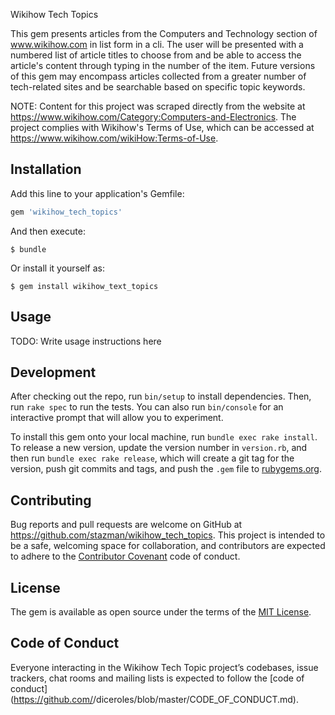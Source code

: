 Wikihow Tech Topics

This gem presents articles from the Computers and Technology section of www.wikihow.com in list form in a cli. The user will be presented with a numbered list of article titles to choose from and be able to access the article's content through typing in the number of the item. Future versions of this gem may encompass articles collected from a greater number of tech-related sites and be searchable based on specific topic keywords.

NOTE: Content for this project was scraped directly from the website at https://www.wikihow.com/Category:Computers-and-Electronics. The project complies with Wikihow's Terms of Use, which can be accessed at https://www.wikihow.com/wikiHow:Terms-of-Use.


## Installation

Add this line to your application's Gemfile:

```ruby
gem 'wikihow_tech_topics'
```

And then execute:

    $ bundle

Or install it yourself as:

    $ gem install wikihow_text_topics

## Usage

TODO: Write usage instructions here

## Development

After checking out the repo, run `bin/setup` to install dependencies. Then, run `rake spec` to run the tests. You can also run `bin/console` for an interactive prompt that will allow you to experiment.

To install this gem onto your local machine, run `bundle exec rake install`. To release a new version, update the version number in `version.rb`, and then run `bundle exec rake release`, which will create a git tag for the version, push git commits and tags, and push the `.gem` file to [rubygems.org](https://rubygems.org).

## Contributing

Bug reports and pull requests are welcome on GitHub at https://github.com/stazman/wikihow_tech_topics. This project is intended to be a safe, welcoming space for collaboration, and contributors are expected to adhere to the [Contributor Covenant](http://contributor-covenant.org) code of conduct.

## License

The gem is available as open source under the terms of the [MIT License](https://opensource.org/licenses/MIT).

## Code of Conduct

Everyone interacting in the Wikihow Tech Topic project’s codebases, issue trackers, chat rooms and mailing lists is expected to follow the [code of conduct](https://github.com/<github username>/diceroles/blob/master/CODE_OF_CONDUCT.md).

